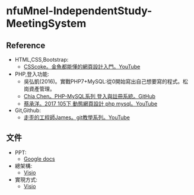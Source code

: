 # nfuMnel-IndependentStudy-MeetingSystem
## Reference  
* HTML,CSS,Bootstrap:  
    * [CSScoke。金魚都能懂的網頁設計入門。YouTube](https://www.youtube.com/playlist?list=PLqivELodHt3iL9PgGHg0_EF86FwdiqCre)
* PHP,登入功能:  
    * 吳弘凱(2016)。實戰PHP7+MySQL:從0開始寫出自己想要寫的程式。松崗資產管理。
    * [Chia Chen。PHP-MySQL系列 登入與註冊系統。GitHub](https://jam68ty.github.io/BucketTalk/post/php-mysql-login/)  
    * [蔡承洋。2017 105下 動態網頁設計 php mysql。YouTube](https://youtube.com/playlist?list=PLwIFDX7xv6k3RkPprgn_LRsODCVr9a-H7)  
* Git,Github:  
    * [走歪的工程師James。git教學系列。YouTube](https://www.youtube.com/playlist?list=PLz-S_Wd1N3svV8XnuDM6CPaTCtQkk5SY4)
## 文件  
* PPT:  
    * [Google docs](https://docs.google.com/presentation/d/1-MDPz_7KCCoz6-yNyO1XALRwuf-8qL6A4AHAAG9xzKk/edit?usp=sharing)
* 總架構:  
    * [Visio](https://gmnfuedutw-my.sharepoint.com/:u:/g/personal/40943218_gm_nfu_edu_tw/EUaqROW1lrNHtq44TkcVQ-IBbRb7NFDW2iKaG_SPNDQ3lA?e=NSN90i)
* 實現方式:  
    * [Visio](https://gmnfuedutw-my.sharepoint.com/:u:/g/personal/40943218_gm_nfu_edu_tw/Eeyhp49KaatBgg8pET6bjToBfaToWjV-noly27CNbzhTUw?e=RcsZVb)